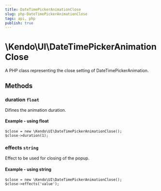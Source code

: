 ```yaml
---
title: DateTimePickerAnimationClose
slug: php-DateTimePickerAnimationClose
tags: api, php
publish: true
---
```


# \Kendo\UI\DateTimePickerAnimationClose

A PHP class representing the close setting of DateTimePickerAnimation.


## Methods

### duration `float`

Difines the animation duration.


#### Example - using float
    $close = new \Kendo\UI\DateTimePickerAnimationClose();
    $close->duration(1);

### effects `string`

Effect to be used for closing of the popup.


#### Example - using string
    $close = new \Kendo\UI\DateTimePickerAnimationClose();
    $close->effects('value');


